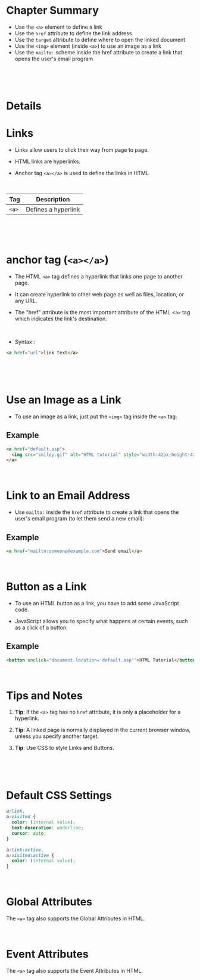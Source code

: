 # Chapter Summary

- Use the `<a>` element to define a link
- Use the `href` attribute to define the link address
- Use the `target` attribute to define where to open the linked document
- Use the `<img>` element (inside `<a>`) to use an image as a link
- Use the `mailto:` scheme inside the href attribute to create a link that opens the user's email program

&nbsp;

&nbsp;

# Details

# Links

- Links allow users to click their way from page to page.

- HTML links are hyperlinks.

- Anchor tag `<a></a>` is used to define the links in HTML

&nbsp;

| Tag   | Description         |
| ----- | ------------------- |
| `<a>` | Defines a hyperlink |

&nbsp;

&nbsp;

# anchor tag (`<a></a>`)

- The HTML `<a>` tag defines a hyperlink that links one page to another page.

- It can create hyperlink to other web page as well as files, location, or any URL.

- The "href" attribute is the most important attribute of the HTML <`a>` tag which indicates the link's destination.

&nbsp;

- Syntax :

```html
<a href="url">link text</a>
```

&nbsp;

&nbsp;

# Use an Image as a Link

- To use an image as a link, just put the `<img>` tag inside the `<a>` tag:

## Example

```html
<a href="default.asp">
  <img src="smiley.gif" alt="HTML tutorial" style="width:42px;height:42px;" />
</a>
```

&nbsp;

# Link to an Email Address

- Use `mailto:` inside the `href` attribute to create a link that opens the user's email program (to let them send a new email):

## Example

```html
<a href="mailto:someone@example.com">Send email</a>
```

&nbsp;

# Button as a Link

- To use an HTML button as a link, you have to add some JavaScript code.

- JavaScript allows you to specify what happens at certain events, such as a click of a button:

## Example

```html
<button onclick="document.location='default.asp'">HTML Tutorial</button>
```

&nbsp;

# Tips and Notes

1. **Tip**: If the `<a>` tag has no `href` attribute, it is only a placeholder for a hyperlink.

2. **Tip**: A linked page is normally displayed in the current browser window, unless you specify another target.

3. **Tip**: Use CSS to style Links and Buttons.

&nbsp;

&nbsp;

# Default CSS Settings

```css
a:link,
a:visited {
  color: (internal value);
  text-decoration: underline;
  cursor: auto;
}

a:link:active,
a:visited:active {
  color: (internal value);
}
```

&nbsp;

# Global Attributes

The `<a>` tag also supports the Global Attributes in HTML.

&nbsp;

# Event Attributes

The `<a>` tag also supports the Event Attributes in HTML.

&nbsp;
